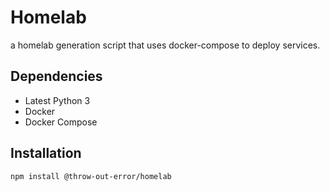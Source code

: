 # Homelab

a homelab generation script that uses docker-compose to deploy services.

## Dependencies

* Latest Python 3
* Docker
* Docker Compose

## Installation

```bash
npm install @throw-out-error/homelab
```

